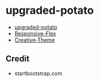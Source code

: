 # upgraded-potato
- [upgraded-potato](https://wahed08.github.io/upgraded-potato/)
- [Responsive-Flex](https://wahed08.github.io/upgraded-potato/Responsive-Flex/)
- [Creative-Theme](https://wahed08.github.io/upgraded-potato/Creative-Theme/)

## Credit
- startbootstrap.com
